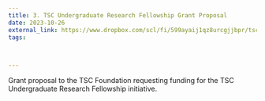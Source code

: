 ```yaml
---
title: 3. TSC Undergraduate Research Fellowship Grant Proposal
date: 2023-10-26
external_link: https://www.dropbox.com/scl/fi/599ayaij1qz8urcgjjbpr/tsc-ur-fellowship-grant-proposal.pdf?rlkey=evh9rlukuup94bk7uf57vh4lf&st=qbyph07q&dl=0
tags:
  


---
```


Grant proposal to the TSC Foundation requesting funding for the TSC Undergraduate Research Fellowship initiative.

<!--more-->
